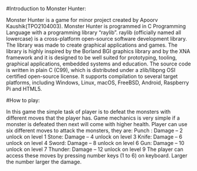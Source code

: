 #Introduction to Monster Hunter:

Monster Hunter is a game for minor project created by Apoorv
Kaushik(TPO2104003). Monster Hunter is programmed in C Programming
Language with a programming library “raylib”. raylib (officially named all
lowercase) is a cross-platform open-source software development
library. The library was made to create graphical applications and games.
The library is highly inspired by the Borland BGI graphics library and by
the XNA framework and it is designed to be well suited for prototyping,
tooling, graphical applications, embedded systems and education. The
source code is written in plain C (C99), which is distributed under a
zlib/libpng OSI certified open-source license. It supports compilation to
several target platforms, including Windows, Linux, macOS, FreeBSD,
Android, Raspberry Pi and HTML5.


#How to play:

In this game the simple task of player is to defeat the monsters with
different moves that the player has. Game mechanics is very simple if a
monster is defeated then next will come with higher health. Player can
use six different moves to attack the monsters, they are:
  Punch : Damage – 2 unlock on level 1
  Stone: Damage – 4 unlock on level 3
  Knife: Damage – 6 unlock on level 4
  Sword: Damage – 8 unlock on level 6
  Gun: Damage – 10 unlock on level 7
  Thunder: Damage – 12 unlock on level 9
The player can access these moves by pressing number keys (1 to 6) on
keyboard. Larger the number larger the damage.
